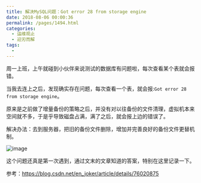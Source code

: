 ```yaml
---
title: 解决MySQL问题：Got error 28 from storage engine
date: 2018-08-06 00:00:36
permalink: /pages/1494.html
categories:
  - 运维观止
  - 迎刃而解
tags:
  - 
---
```


周一上班，上午就碰到小伙伴来说测试的数据库有问题啦，每次查看某个表就会报错。

当我去连上之后，发现确实存在问题，每次查看一个表，就会报:`Got error 28 from storage engine`。

原来是之前做了增量备份的策略之后，并没有对以往备份的文件清理，虚拟机本来空间就不多，于是乎导致磁盘占满，满了之后，就会报上边的错误了。

解决办法：去到服务器，把旧的备份文件删除，增加并完善良好的备份文件更替机制。

![image](https://tva3.sinaimg.cn/large/008k1Yt0ly1gs31szrjkrj30q411xqv6.jpg)

这个问题还真是第一次遇到，通过文末的文章知道的答案，特别在这里记录一下。

参考：https://blog.csdn.net/en_joker/article/details/76020875
